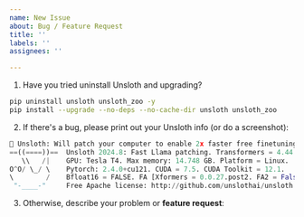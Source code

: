 ```yaml
---
name: New Issue
about: Bug / Feature Request
title: ''
labels: ''
assignees: ''

---
```


1. Have you tried uninstall Unsloth and upgrading?
```bash
pip uninstall unsloth unsloth_zoo -y
pip install --upgrade --no-deps --no-cache-dir unsloth unsloth_zoo
```
2. If there's a bug, please print out your Unsloth info (or do a screenshot):
```python
🦥 Unsloth: Will patch your computer to enable 2x faster free finetuning.
==((====))==  Unsloth 2024.8: Fast Llama patching. Transformers = 4.44.2.
   \\   /|    GPU: Tesla T4. Max memory: 14.748 GB. Platform = Linux.
O^O/ \_/ \    Pytorch: 2.4.0+cu121. CUDA = 7.5. CUDA Toolkit = 12.1.
\        /    Bfloat16 = FALSE. FA [Xformers = 0.0.27.post2. FA2 = False]
 "-____-"     Free Apache license: http://github.com/unslothai/unsloth
```
3. Otherwise, describe your problem or **feature request**:

